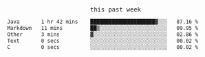 

<p align="center"><samp>this past week</samp></p>
<!--START_SECTION:waka-->

```txt
Java       1 hr 42 mins    █████████████████████▓░░░   87.16 %
Markdown   11 mins         ██▒░░░░░░░░░░░░░░░░░░░░░░   09.95 %
Other      3 mins          ▓░░░░░░░░░░░░░░░░░░░░░░░░   02.86 %
Text       0 secs          ░░░░░░░░░░░░░░░░░░░░░░░░░   00.02 %
C          0 secs          ░░░░░░░░░░░░░░░░░░░░░░░░░   00.02 %
```

<!--END_SECTION:waka-->


